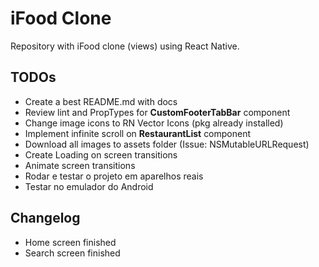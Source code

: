 # iFood Clone
Repository with iFood clone (views) using React Native.

## TODOs
* Create a best README.md with docs
* Review lint and PropTypes for **CustomFooterTabBar** component
* Change image icons to RN Vector Icons (pkg already installed)
* Implement infinite scroll on **RestaurantList** component
* Download all images to assets folder (Issue: NSMutableURLRequest)
* Create Loading on screen transitions
* Animate screen transitions
* Rodar e testar o projeto em aparelhos reais
* Testar no emulador do Android

## Changelog
* Home screen finished
* Search screen finished
